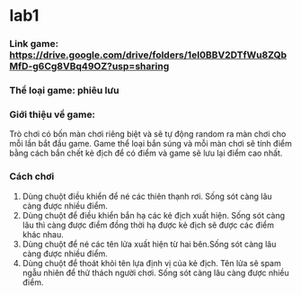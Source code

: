 # lab1

### Link game: https://drive.google.com/drive/folders/1eI0BBV2DTfWu8ZQbMfD-g6Cg8VBq49OZ?usp=sharing

### Thể loại game: phiêu lưu

### Giới thiệu về game:
Trò chơi có bốn màn chơi riêng biệt và sẽ tự động random ra màn chơi cho mỗi lần bắt đầu game. Game thể loại bắn súng và mỗi màn chơi sẽ tính điểm bằng cách bắn chết kẻ địch để có điểm và game sẽ lưu lại điểm cao nhất.

### Cách chơi
1. Dùng chuột điều khiển để né các thiên thạnh rơi. Sống sót càng lâu càng được nhiều điểm.
2. Dùng chuột để điều khiển bắn hạ các kẻ địch xuất hiện. Sống sót càng lâu thì càng được điểm đồng thời hạ được kẻ địch sẽ được các điểm khác nhau.
3. Dùng chuột để né các tên lửa xuất hiện từ hai bên.Sống sót càng lâu càng được nhiều điểm.
4. Dùng chuột để thoát khỏi tên lựa định vị của kẻ địch. Tên lửa sẽ spam ngẫu nhiên để thử thách người chơi. Sống sót càng lâu càng được nhiều điểm.
